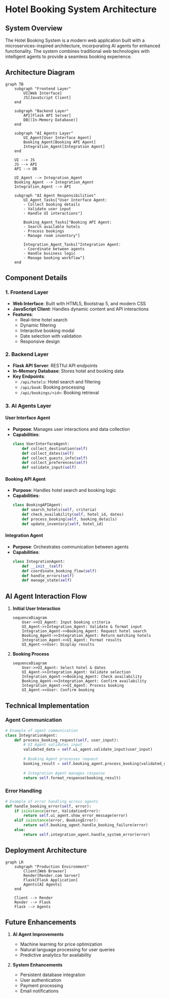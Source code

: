 # Hotel Booking System Architecture

## System Overview

The Hotel Booking System is a modern web application built with a microservices-inspired architecture, incorporating AI agents for enhanced functionality. The system combines traditional web technologies with intelligent agents to provide a seamless booking experience.

## Architecture Diagram

```mermaid
graph TB
    subgraph "Frontend Layer"
        UI[Web Interface]
        JS[JavaScript Client]
    end

    subgraph "Backend Layer"
        API[Flask API Server]
        DB[(In-Memory Database)]
    end

    subgraph "AI Agents Layer"
        UI_Agent[User Interface Agent]
        Booking_Agent[Booking API Agent]
        Integration_Agent[Integration Agent]
    end

    UI --> JS
    JS --> API
    API --> DB

    UI_Agent --> Integration_Agent
    Booking_Agent --> Integration_Agent
    Integration_Agent --> API

    subgraph "AI Agent Responsibilities"
        UI_Agent_Tasks["User Interface Agent:
        - Collect booking details
        - Validate user input
        - Handle UI interactions"]

        Booking_Agent_Tasks["Booking API Agent:
        - Search available hotels
        - Process bookings
        - Manage room inventory"]

        Integration_Agent_Tasks["Integration Agent:
        - Coordinate between agents
        - Handle business logic
        - Manage booking workflow"]
    end
```

## Component Details

### 1. Frontend Layer
- **Web Interface**: Built with HTML5, Bootstrap 5, and modern CSS
- **JavaScript Client**: Handles dynamic content and API interactions
- **Features**:
  - Real-time hotel search
  - Dynamic filtering
  - Interactive booking modal
  - Date selection with validation
  - Responsive design

### 2. Backend Layer
- **Flask API Server**: RESTful API endpoints
- **In-Memory Database**: Stores hotel and booking data
- **Key Endpoints**:
  - `/api/hotels`: Hotel search and filtering
  - `/api/book`: Booking processing
  - `/api/bookings/<id>`: Booking retrieval

### 3. AI Agents Layer

#### User Interface Agent
- **Purpose**: Manages user interactions and data collection
- **Capabilities**:
  ```python
  class UserInterfaceAgent:
      def collect_destination(self)
      def collect_dates(self)
      def collect_guests_info(self)
      def collect_preferences(self)
      def validate_input(self)
  ```

#### Booking API Agent
- **Purpose**: Handles hotel search and booking logic
- **Capabilities**:
  ```python
  class BookingAPIAgent:
      def search_hotels(self, criteria)
      def check_availability(self, hotel_id, dates)
      def process_booking(self, booking_details)
      def update_inventory(self, hotel_id)
  ```

#### Integration Agent
- **Purpose**: Orchestrates communication between agents
- **Capabilities**:
  ```python
  class IntegrationAgent:
      def __init__(self)
      def coordinate_booking_flow(self)
      def handle_errors(self)
      def manage_state(self)
  ```

## AI Agent Interaction Flow

1. **Initial User Interaction**
   ```mermaid
   sequenceDiagram
       User->>UI_Agent: Input booking criteria
       UI_Agent->>Integration_Agent: Validate & format input
       Integration_Agent->>Booking_Agent: Request hotel search
       Booking_Agent->>Integration_Agent: Return matching hotels
       Integration_Agent->>UI_Agent: Format results
       UI_Agent->>User: Display results
   ```

2. **Booking Process**
   ```mermaid
   sequenceDiagram
       User->>UI_Agent: Select hotel & dates
       UI_Agent->>Integration_Agent: Validate selection
       Integration_Agent->>Booking_Agent: Check availability
       Booking_Agent->>Integration_Agent: Confirm availability
       Integration_Agent->>UI_Agent: Process booking
       UI_Agent->>User: Confirm booking
   ```

## Technical Implementation

### Agent Communication
```python
# Example of agent communication
class IntegrationAgent:
    def process_booking_request(self, user_input):
        # UI Agent validates input
        validated_data = self.ui_agent.validate_input(user_input)
        
        # Booking Agent processes request
        booking_result = self.booking_agent.process_booking(validated_data)
        
        # Integration Agent manages response
        return self.format_response(booking_result)
```

### Error Handling
```python
# Example of error handling across agents
def handle_booking_error(self, error):
    if isinstance(error, ValidationError):
        return self.ui_agent.show_error_message(error)
    elif isinstance(error, BookingError):
        return self.booking_agent.handle_booking_failure(error)
    else:
        return self.integration_agent.handle_system_error(error)
```

## Deployment Architecture

```mermaid
graph LR
    subgraph "Production Environment"
        Client[Web Browser]
        Render[Render.com Server]
        Flask[Flask Application]
        Agents[AI Agents]
    end

    Client --> Render
    Render --> Flask
    Flask --> Agents
```

## Future Enhancements

1. **AI Agent Improvements**
   - Machine learning for price optimization
   - Natural language processing for user queries
   - Predictive analytics for availability

2. **System Enhancements**
   - Persistent database integration
   - User authentication
   - Payment processing
   - Email notifications 